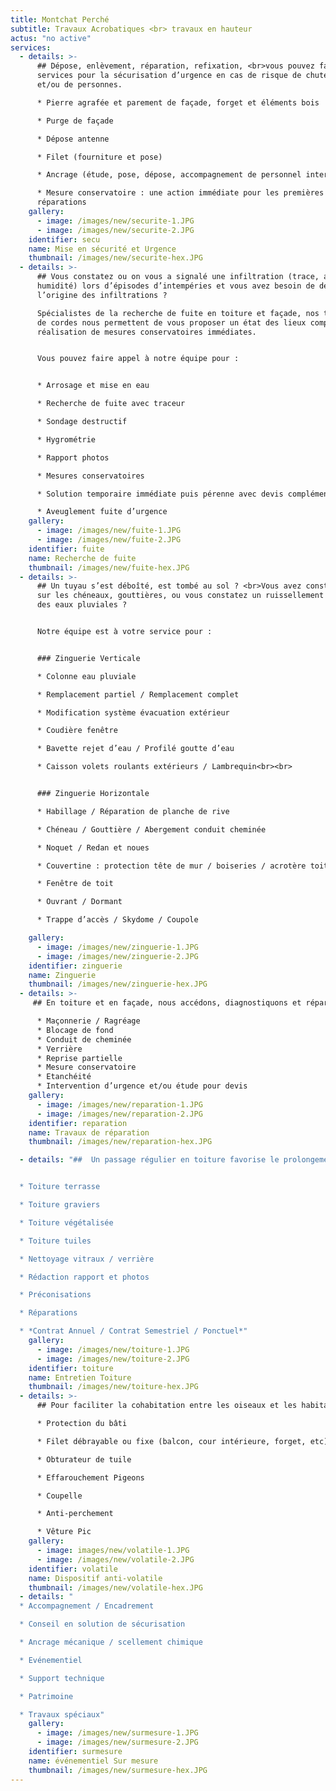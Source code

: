 ```yaml
---
title: Montchat Perché
subtitle: Travaux Acrobatiques <br> travaux en hauteur
actus: "no active"
services:
  - details: >-
      ## Dépose, enlèvement, réparation, refixation, <br>vous pouvez faire appel à nos
      services pour la sécurisation d’urgence en cas de risque de chute d’objets
      et/ou de personnes.

      * Pierre agrafée et parement de façade, forget et éléments bois

      * Purge de façade

      * Dépose antenne

      * Filet (fourniture et pose)

      * Ancrage (étude, pose, dépose, accompagnement de personnel intervenant)

      * Mesure conservatoire : une action immédiate pour les premières
      réparations
    gallery:
      - image: /images/new/securite-1.JPG
      - image: /images/new/securite-2.JPG
    identifier: secu
    name: Mise en sécurité et Urgence
    thumbnail: /images/new/securite-hex.JPG
  - details: >-
      ## Vous constatez ou on vous a signalé une infiltration (trace, auréole,
      humidité) lors d’épisodes d’intempéries et vous avez besoin de déterminer
      l’origine des infiltrations ?

      Spécialistes de la recherche de fuite en toiture et façade, nos techniques
      de cordes nous permettent de vous proposer un état des lieux complet avec
      réalisation de mesures conservatoires immédiates.


      Vous pouvez faire appel à notre équipe pour :


      * Arrosage et mise en eau

      * Recherche de fuite avec traceur

      * Sondage destructif

      * Hygrométrie

      * Rapport photos

      * Mesures conservatoires

      * Solution temporaire immédiate puis pérenne avec devis complémentaire

      * Aveuglement fuite d’urgence
    gallery:
      - image: /images/new/fuite-1.JPG
      - image: /images/new/fuite-2.JPG
    identifier: fuite
    name: Recherche de fuite
    thumbnail: /images/new/fuite-hex.JPG
  - details: >-
      ## Un tuyau s’est déboîté, est tombé au sol ? <br>Vous avez constaté un défaut
      sur les chéneaux, gouttières, ou vous constatez un ruissellement excessif
      des eaux pluviales ?


      Notre équipe est à votre service pour :


      ### Zinguerie Verticale

      * Colonne eau pluviale

      * Remplacement partiel / Remplacement complet

      * Modification système évacuation extérieur

      * Coudière fenêtre

      * Bavette rejet d’eau / Profilé goutte d’eau

      * Caisson volets roulants extérieurs / Lambrequin<br><br>


      ### Zinguerie Horizontale

      * Habillage / Réparation de planche de rive  

      * Chéneau / Gouttière / Abergement conduit cheminée  

      * Noquet / Redan et noues  

      * Couvertine : protection tête de mur / boiseries / acrotère toiture   

      * Fenêtre de toit  

      * Ouvrant / Dormant  

      * Trappe d’accès / Skydome / Coupole  

    gallery:
      - image: /images/new/zinguerie-1.JPG
      - image: /images/new/zinguerie-2.JPG
    identifier: zinguerie
    name: Zinguerie
    thumbnail: /images/new/zinguerie-hex.JPG
  - details: >-
     ## En toiture et en façade, nous accédons, diagnostiquons et réparons : mesures conservatoires après recherche de fuite en zone inaccessible et réparations d’urgence.

      * Maçonnerie / Ragréage
      * Blocage de fond
      * Conduit de cheminée
      * Verrière
      * Reprise partielle
      * Mesure conservatoire
      * Etanchéité
      * Intervention d’urgence et/ou étude pour devis
    gallery:
      - image: /images/new/reparation-1.JPG
      - image: /images/new/reparation-2.JPG
    identifier: reparation
    name: Travaux de réparation
    thumbnail: /images/new/reparation-hex.JPG

  - details: "##  Un passage régulier en toiture favorise le prolongement de bon état du bâti. Il limite le risque d’infiltration lié aux fuites par débordement ou obstruction des évacuations.


  * Toiture terrasse

  * Toiture graviers

  * Toiture végétalisée

  * Toiture tuiles

  * Nettoyage vitraux / verrière

  * Rédaction rapport et photos

  * Préconisations

  * Réparations

  * *Contrat Annuel / Contrat Semestriel / Ponctuel*"
    gallery:
      - image: /images/new/toiture-1.JPG
      - image: /images/new/toiture-2.JPG
    identifier: toiture
    name: Entretien Toiture
    thumbnail: /images/new/toiture-hex.JPG
  - details: >-
      ## Pour faciliter la cohabitation entre les oiseaux et les habitants, nous étudions leur comportement sur site en fonction de la configuration du bâti. Nous vous préconisons une ou plusieurs solutions combinées.

      * Protection du bâti

      * Filet débrayable ou fixe (balcon, cour intérieure, forget, etc)

      * Obturateur de tuile

      * Effarouchement Pigeons

      * Coupelle

      * Anti-perchement

      * Vêture Pic
    gallery:
      - image: images/new/volatile-1.JPG
      - image: /images/new/volatile-2.JPG
    identifier: volatile
    name: Dispositif anti-volatile
    thumbnail: /images/new/volatile-hex.JPG
  - details: "
  * Accompagnement / Encadrement

  * Conseil en solution de sécurisation

  * Ancrage mécanique / scellement chimique

  * Evénementiel

  * Support technique

  * Patrimoine

  * Travaux spéciaux"
    gallery:
      - image: /images/new/surmesure-1.JPG
      - image: /images/new/surmesure-2.JPG
    identifier: surmesure
    name: événementiel Sur mesure
    thumbnail: /images/new/surmesure-hex.JPG
---
```

